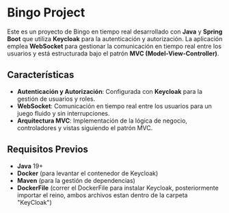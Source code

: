 # Bingo Project

Este es un proyecto de Bingo en tiempo real desarrollado con **Java** y **Spring Boot** que utiliza **Keycloak** para la autenticación y autorización. La aplicación emplea **WebSocket** para gestionar la comunicación en tiempo real entre los usuarios y está estructurada bajo el patrón **MVC (Model-View-Controller)**.

## Características

- **Autenticación y Autorización**: Configurada con **Keycloak** para la gestión de usuarios y roles.
- **WebSocket**: Comunicación en tiempo real entre los usuarios para un juego fluido y sin interrupciones.
- **Arquitectura MVC**: Implementación de la lógica de negocio, controladores y vistas siguiendo el patrón MVC.

## Requisitos Previos

- **Java** 19+
- **Docker** (para levantar el contenedor de Keycloak)
- **Maven** (para la gestión de dependencias)
- **DockerFile** (correr el DockerFile para instalar Keycloak, posteriormente importar el reino, ambos archivos estan dentro de la carpeta "KeyCloak")
